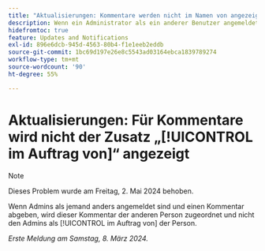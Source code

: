```yaml
---
title: "Aktualisierungen: Kommentare werden nicht im Namen von angezeigt."
description: Wenn ein Administrator als ein anderer Benutzer angemeldet ist und einen Kommentar abgibt, wird der Kommentar diesem Benutzer zugeordnet, anstatt dem Administrator im Namen des Benutzers zugeordnet zu werden.
hidefromtoc: true
feature: Updates and Notifications
exl-id: 896e6dcb-945d-4563-80b4-f1e1eeb2eddb
source-git-commit: 1bc69d197e26e8c5543ad03164ebca1839789274
workflow-type: tm+mt
source-wordcount: '90'
ht-degree: 55%

---
```


# Aktualisierungen: Für Kommentare wird nicht der Zusatz „[!UICONTROL im Auftrag von]“ angezeigt

>[!NOTE]
>
>Dieses Problem wurde am Freitag, 2. Mai 2024 behoben.

Wenn Admins als jemand anders angemeldet sind und einen Kommentar abgeben, wird dieser Kommentar der anderen Person zugeordnet und nicht den Admins als [!UICONTROL im Auftrag von] der Person.

_Erste Meldung am Samstag, 8. März 2024._
